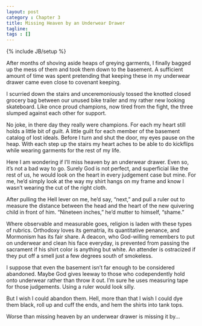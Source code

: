 ```yaml
---
layout: post
category : Chapter 3
title: Missing Heaven by an Underwear Drawer
tagline:
tags : []
---
```

{% include JB/setup %}

After months of shoving aside heaps of greying garments, I finally bagged up the mess of them and took them down to the basement. A sufficient amount of time was spent pretending that keeping these in my underwear drawer came even close to covenant keeping.

I scurried down the stairs and unceremoniously tossed the knotted closed grocery bag between our unused bike trailer and my rather new looking skateboard. Like once proud champions, now tired from the fight, the three slumped against each other for support. 

No joke, in there day they really were champions. For each my heart still holds a little bit of guilt. A little guilt for each member of the basement catalog of lost ideals. Before I turn and shut the door, my eyes pause on the heap. With each step up the stairs my heart aches to be able to do kickflips while wearing garments for the rest of my life.

Here I am wondering if I’ll miss heaven by an underwear drawer. Even so, it’s not a bad way to go. Surely God is not perfect, and superficial like the rest of us, he would look on the heart in every judgement case but mine. For me, he’d simply look at the way my shirt hangs on my frame and know I wasn’t wearing the cut of the right cloth.

After pulling the Hell lever on me, he’d say, “next,” and pull a ruler out to measure the distance between the head and the heart of the new quivering child in front of him. “Nineteen inches,” he’d mutter to himself, “shame.”

Where observable and measurable goes, religion is laden with these types of rubrics. Orthodoxy loves its gematria, its quantitative penance, and Mormonism has its fair share. A deacon, who God-willing remembers to put on underwear and clean his face everyday, is prevented from passing the sacrament if his shirt color is anything but white. An attender is ostracized if they put off a  smell just a few degrees south of smokeless.

I suppose that even the basement isn’t far enough to be considered abandoned. Maybe God gives leeway to those who codependently hold onto underwear rather than throw it out. I’m sure he uses measuring tape for those judgements. Using a ruler would look silly. 

But I wish I could abandon them. Hell, more than that I wish I could dye them black, roll up and cuff the ends, and hem the shirts into tank tops.

Worse than missing heaven by an underwear drawer is missing it by...
